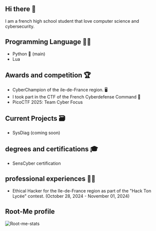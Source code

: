 ## Hi there 👋

I am a french high school student that love computer science and cybersecurity.

## Programming Language 🧑‍💻
* Python 🐍 (main)
* Lua

## Awards and competition 🏆

* CyberChampion of the ile-de-France region. 🖥️
* I took part in the CTF of the French Cyberdefense Command 🔐
* PicoCTF 2025: Team Cyber Focus

## Current Projects 🗃️

* SysDiag (coming soon)

## degrees and certifications 🎓

* SensCyber certification

## professional experiences 🧑‍💼

* Ethical Hacker for the Ile-de-France region as part of the "Hack Ton Lycée" contest. (October 28, 2024 - November 01, 2024)

## Root-Me profile
![Root-me-stats](https://root-me-diff.vercel.app/rm-gh?nickname=SuperAnimaux-927865&gstats=show&style=midnight)

<!--
**SuperAnimaux/SuperAnimaux** is a ✨ _special_ ✨ repository because its `README.md` (this file) appears on your GitHub profile.

Here are some ideas to get you started:

- 🔭 I’m currently working on ...
- 🌱 I’m currently learning ...
- 👯 I’m looking to collaborate on ...
- 🤔 I’m looking for help with ...
- 💬 Ask me about ...
- 📫 How to reach me: ...
- 😄 Pronouns: ...
- ⚡ Fun fact: ...
-->
